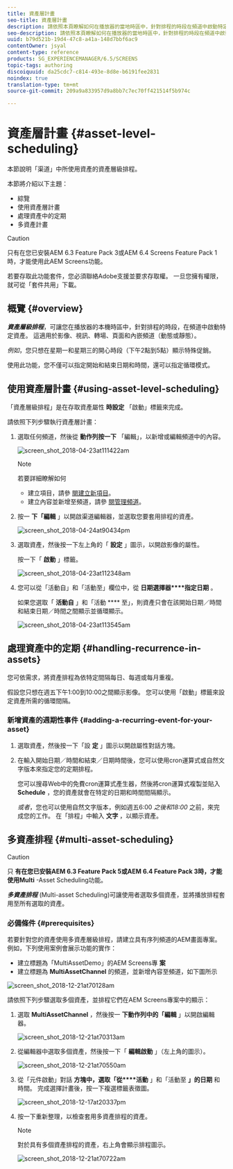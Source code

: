 ```yaml
---
title: 資產層計畫
seo-title: 資產層計畫
description: 請依照本頁瞭解如何在播放器的當地時區中，針對排程的時段在頻道中啟動特定資產。
seo-description: 請依照本頁瞭解如何在播放器的當地時區中，針對排程的時段在頻道中啟動特定資產。
uuid: b79d521b-19d4-47c8-a41a-148d7bbf6ac9
contentOwner: jsyal
content-type: reference
products: SG_EXPERIENCEMANAGER/6.5/SCREENS
topic-tags: authoring
discoiquuid: da25cdc7-c814-493e-8d8e-b6191fee2831
noindex: true
translation-type: tm+mt
source-git-commit: 209a9a833957d9a8bb7c7ec70ff421514f5b974c

---
```



# 資產層計畫 {#asset-level-scheduling}

本節說明「渠道」中所使用資產的資產層級排程。

本節將介紹以下主題：

* 綜覽
* 使用資產層計畫
* 處理資產中的定期
* 多資產計畫


>[!CAUTION]
>
>只有在您已安裝AEM 6.3 Feature Pack 3或AEM 6.4 Screens Feature Pack 1時，才能使用此AEM Screens功能。
>
>若要存取此功能套件，您必須聯絡Adobe支援並要求存取權。 一旦您擁有權限，就可從「套件共用」下載。

## 概覽 {#overview}

***資產層級排程***，可讓您在播放器的本機時區中，針對排程的時段，在頻道中啟動特定資產。 這適用於影像、視訊、轉場、頁面和內嵌頻道（動態或靜態）。

*例如*，您只想在星期一和星期三的開心時段（下午2點到5點）顯示特殊促銷。

使用此功能，您不僅可以指定開始和結束日期和時間，還可以指定循環模式。

## 使用資產層計畫 {#using-asset-level-scheduling}

「資產層級排程」是在存取資產屬性 **時設定** 「啟動」標籤來完成。

請依照下列步驟執行資產層計畫：

1. 選取任何頻道，然後從 **動作列按一下** 「編輯」，以新增或編輯頻道中的內容。

   ![screen_shot_2018-04-23at111422am](assets/screen_shot_2018-04-23at111422am.png)

   >[!NOTE]
   >
   >若要詳細瞭解如何
   >
   >* 建立項目，請參 [閱建立新項目](creating-a-screens-project.md)。
   >* 建立內容並新增至頻道，請參 [閱管理頻道](managing-channels.md)。


1. 按一 **下「編輯** 」以開啟渠道編輯器，並選取您要套用排程的資產。

   ![screen_shot_2018-04-24at90434pm](assets/screen_shot_2018-04-24at90434pm.png)

1. 選取資產，然後按一下左上角的「 **設定** 」圖示，以開啟影像的屬性。

   按一下「 **啟動** 」標籤。

   ![screen_shot_2018-04-23at112348am](assets/screen_shot_2018-04-23at112348am.png)

1. 您可以從「活動自」和「活動至」欄位中，從 **日期選擇器****指定日期** 。

   如果您選取「 **活動自** 」和「活動 **** 至」，則資產只會在該開始日期／時間和結束日期／時間之間顯示並循環顯示。

   ![screen_shot_2018-04-23at113545am](assets/screen_shot_2018-04-23at113545am.png)

## 處理資產中的定期 {#handling-recurrence-in-assets}

您可依需求，將資產排程為依特定間隔每日、每週或每月重複。

假設您只想在週五下午1:00到10:00之間顯示影像。 您可以使用「啟動」標籤來設定資產所需的循環間隔。

### 新增資產的週期性事件 {#adding-a-recurring-event-for-your-asset}

1. 選取資產，然後按一下「設 **定** 」圖示以開啟屬性對話方塊。
1. 在輸入開始日期／時間和結束／日期時間後，您可以使用cron運算式或自然文字版本來指定您的定期排程。

   您可以搜尋Web中的免費cron運算式產生器，然後將cron運算式複製並貼入 **Schedule** ，您的資產就會在特定的日期和時間間隔顯示。

   *或者*，您也可以使用自然文字版本，例如週五6:00 *之後和18:00* 之前，來完成您的工作。 在「排程」中輸入 **文字** ，以顯示資產。

## 多資產排程 {#multi-asset-scheduling}

>[!CAUTION]
>
>只 **有在您已安裝AEM 6.3 Feature Pack 5或AEM 6.4 Feature Pack 3時，才能使用Multi** -Asset Scheduling功能。

***多資產排程*** (Multi-asset Scheduling)可讓使用者選取多個資產，並將播放排程套用至所有選取的資產。

### 必備條件 {#prerequisites}

若要針對您的資產使用多資產層級排程，請建立具有序列頻道的AEM畫面專案。 例如，下列使用案例會展示功能的實作：

* 建立標題為「MultiAssetDemo」的AEM Screens專 **案**
* 建立標題為 **MultiAssetChannel** 的頻道，並新增內容至頻道，如下圖所示

![screen_shot_2018-12-21at70128am](assets/screen_shot_2018-12-21at70128am.png)

請依照下列步驟選取多個資產，並排程它們在AEM Screens專案中的顯示：

1. 選取 **MultiAssetChannel** ，然後按一 **下動作列中的「編輯** 」以開啟編輯器。

   ![screen_shot_2018-12-21at70313am](assets/screen_shot_2018-12-21at70313am.png)

1. 從編輯器中選取多個資產，然後按一下「 **編輯啟動** 」（左上角的圖示）。

   ![screen_shot_2018-12-21at70550am](assets/screen_shot_2018-12-21at70550am.png)

1. 從「元件啟動」對話 **方塊中，選取「從****活動** 」和「活動至 **」的日期** 和時間。 完成選擇計畫後，按一下複選標籤表徵圖。

   ![screen_shot_2018-12-17at20337pm](assets/screen_shot_2018-12-17at20337pm.png)

1. 按一下重新整理，以檢查套用多資產排程的資產。

   >[!NOTE]
   >
   >對於具有多個資產排程的資產，右上角會顯示排程圖示。

   ![screen_shot_2018-12-21at70722am](assets/screen_shot_2018-12-21at70722am.png)

